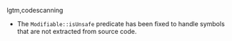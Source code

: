 lgtm,codescanning
* The `Modifiable::isUnsafe` predicate has been fixed to handle symbols that are not extracted from source code.